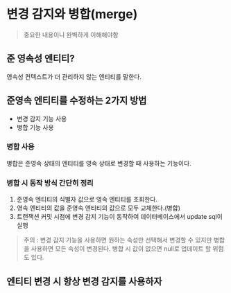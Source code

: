 # 변경 감지와 병합(merge)
> 중요한 내용이니 완벽하게 이해해야함

## 준 영속성 엔티티?
영속성 컨텍스트가 더 관리하지 않는 엔티티를 말한다.

## 준영속 엔티티를 수정하는 2가지 방법
- 변경 감지 기능 사용
- 병합 기능 사용

### 병합 사용
병합은 준영속 상태의 엔티티를 영속 상태로 변경할 때 사용하는 기능이다.

### 병합 시 동작 방식 간단히 정리
1. 준영속 엔티티의 식별자 값으로 영속 엔티티를 조회한다.
2. 영속 엔티티의 값을 준영속 엔티티의 값으로 모두 교체한다.(병합)
3. 트랜잭션 커밋 시점에 변경 감지 기능이 동작하여 데이터베이스에서 update sql이 실행

> 주의 : 변경 감지 기능을 사용하면 원하는 속성만 선택해서 변경할 수 있지만 병합을 사용하면
> 모든 속성이 변경된다. 병합 시 값이 없으면 null로 업데이트 할 위험도 있다.


## 엔티티 변경 시 항상 변경 감지를 사용하자